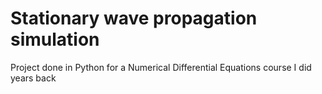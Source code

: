 # Stationary wave propagation simulation
 Project done in Python for a Numerical Differential Equations course I did years back
